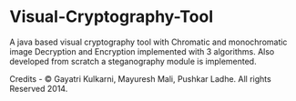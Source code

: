 # Visual-Cryptography-Tool

A java based visual cryptography tool with Chromatic and monochromatic image Decryption and Encryption implemented with 3 algorithms. Also developed from scratch a steganography module is implemented.

Credits - © Gayatri Kulkarni, Mayuresh Mali, Pushkar Ladhe. All rights Reserved 2014.
